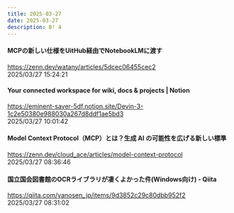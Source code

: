 ```yaml
---
title: 2025-03-27
date: 2025-03-27
description: B! 4
---
```


#### MCPの新しい仕様をUitHub経由でNotebookLMに渡す
https://zenn.dev/watany/articles/5dcec06455cec2<br>
2025/03/27 15:24:21<br>


#### Your connected workspace for wiki, docs & projects | Notion
https://eminent-saver-5df.notion.site/Devin-3-1c2e50380e988030a267d8ddf1ae5bd3<br>
2025/03/27 10:01:42<br>


#### Model Context Protocol（MCP）とは？生成 AI の可能性を広げる新しい標準
https://zenn.dev/cloud_ace/articles/model-context-protocol<br>
2025/03/27 08:36:46<br>


#### 国立国会図書館のOCRライブラリが凄くよかった件(Windows向け) - Qiita
https://qiita.com/yanosen_jp/items/9d3852c29c80dbb952f2<br>
2025/03/27 08:31:02<br>


